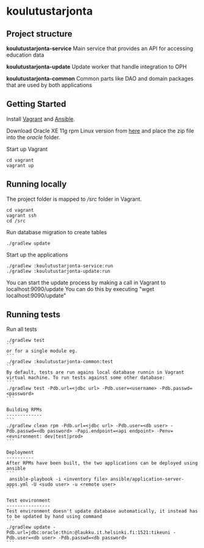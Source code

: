 koulutustarjonta
================
Project structure
-----------------
**koulutustarjonta-service** Main service that provides an API for accessing education data

**koulutustarjonta-update** Update worker that handle integration to OPH

**koulutustarjonta-common** Common parts like DAO and domain packages that are used by both applications

Getting Started
---------------
Install [Vagrant](https://www.vagrantup.com/) and [Ansible](http://www.ansible.com/). 

Download Oracle XE 11g rpm Linux version from [here](http://www.oracle.com/technetwork/database/database-technologies/express-edition/downloads/index.html) and place the zip file into the *oracle* folder. 

Start up Vagrant
```
cd vagrant
vagrant up
```

Running locally
---------------
The project folder is mapped to */src* folder in Vagrant.
```
cd vagrant
vagrant ssh
cd /src
```
Run database migration to create tables
```
./gradlew update
```
Start up the applications
```
./gradlew :koulutustarjonta-service:run
./gradlew :koulutustarjonta-update:run
```

You can start the update process by making a call in Vagrant to localhost:9090/update
You can do this by executing "wget localhost:9090/update"


Running tests
-------------
Run all tests
````
./gradlew test
```
or for a single module eg.
```
./gradlew :koulutustarjonta-common:test
```
By default, tests are run agains local database runnin in Vagrant virtual machine. To run tests against some other database:
```
./gradlew test -Pdb.url=<jdbc url> -Pdb.user=<username> -Pdb.passwd=<password>
```

Building RPMs
-------------
```
./gradlew clean rpm -Pdb.url=<jdbc url> -Pdb.user=<db user> -Pdb.passwd=<db password> -Papi.endpoint=<api endpoint> -Penv=<evnironment: dev|test|prod>
```

Deployment
----------
After RPMs have been built, the two applications can be deployed using ansible
```
 ansible-playbook -i <inventory file> ansible/application-server-apps.yml -U <sudo user> -u <remote user>
```

Test environment
----------------
Test environment doesn't update database automatically, it instead has to be updated by hand using command
```
./gradlew update -Pdb.url=jdbc:oracle:thin:@laukku.it.helsinki.fi:1521:tikeuni -Pdb.user=<db user> -Pdb.passwd=<db password>
```
